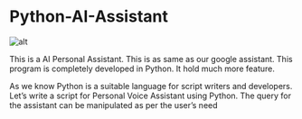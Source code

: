 # Python-AI-Assistant

![alt](https://github.com/anujdube12/Python-Assistant/blob/master/IronMan_wall.jpg)

This is a AI Personal Assistant. This is as same as our google assistant. This program is completely developed in Python. It hold much more feature.

As we know Python is a suitable language for script writers and developers. Let’s write a script for Personal Voice Assistant using Python. The query for the assistant can be manipulated as per the user’s need
